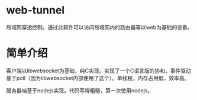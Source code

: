 web-tunnel
==========

局域网穿透控制。通过此软件可以访问局域网内的路由器等以web为基础的设备。

简单介绍
=========

客户端以libwebsocket为基础，纯C实现。实现了一个C语言版的协和，事件驱动基于poll（因为libwebsocket内部使用了这个）。单线程，内存占用低，效率高。

服务器端基于nodejs实现。代码写得粗糙，第一次使用nodejs。

